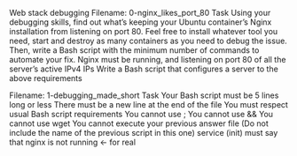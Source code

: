 Web stack debugging
Filename: 0-nginx_likes_port_80
Task
Using your debugging skills, find out what’s keeping your Ubuntu container’s Nginx installation from listening on port 80. Feel free to install whatever tool you need, start and destroy as many containers as you need to debug the issue. Then, write a Bash script with the minimum number of commands to automate your fix.
Nginx must be running, and listening on port 80 of all the server’s active IPv4 IPs
Write a Bash script that configures a server to the above requirements

Filename: 1-debugging_made_short
Task
Your Bash script must be 5 lines long or less
There must be a new line at the end of the file
You must respect usual Bash script requirements
You cannot use ;
You cannot use &&
You cannot use wget
You cannot execute your previous answer file (Do not include the name of the previous script in this one)
service (init) must say that nginx is not running ← for real
